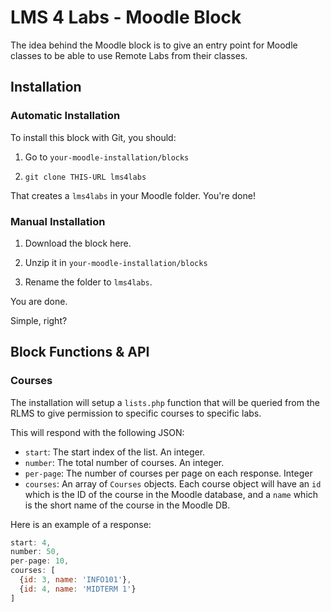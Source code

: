 # LMS 4 Labs - Moodle Block

The idea behind the Moodle block is to give an entry point for Moodle classes to
be able to use Remote Labs from their classes.

## Installation

### Automatic Installation
To install this block with Git, you should:

1. Go to `your-moodle-installation/blocks`

2. `git clone THIS-URL lms4labs`

That creates a `lms4labs` in your Moodle folder. You're done!

### Manual Installation

1. Download the block here.

2. Unzip it in `your-moodle-installation/blocks`

3. Rename the folder to `lms4labs`.

You are done.

Simple, right?


## Block Functions & API

### Courses

The installation will setup a `lists.php` function that will be queried from the
RLMS to give permission to specific courses to specific labs.

This will respond with the following JSON:

* `start`: The start index of the list. An integer.
* `number`: The total number of courses. An integer.
* `per-page`: The number of courses per page on each response. Integer
* `courses`: An array of `Courses` objects. Each course object will have an `id`
which is the ID of the course in the Moodle database, and a `name` which is the
short name of the course in the Moodle DB.

Here is an example of a response:

```javascript
start: 4,
number: 50,
per-page: 10,
courses: [
  {id: 3, name: 'INFO101'},
  {id: 4, name: 'MIDTERM 1'}
]
```

